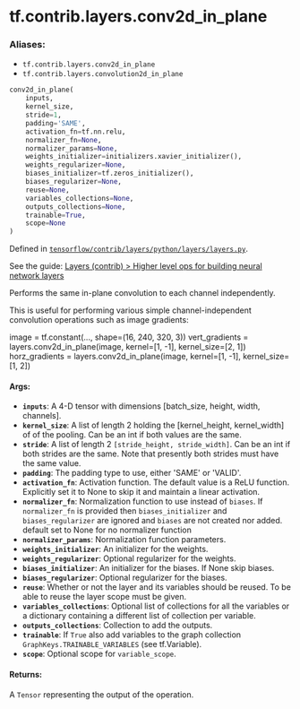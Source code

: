 <div itemscope itemtype="http://developers.google.com/ReferenceObject">
<meta itemprop="name" content="tf.contrib.layers.conv2d_in_plane" />
</div>

# tf.contrib.layers.conv2d_in_plane

### Aliases:

* `tf.contrib.layers.conv2d_in_plane`
* `tf.contrib.layers.convolution2d_in_plane`

``` python
conv2d_in_plane(
    inputs,
    kernel_size,
    stride=1,
    padding='SAME',
    activation_fn=tf.nn.relu,
    normalizer_fn=None,
    normalizer_params=None,
    weights_initializer=initializers.xavier_initializer(),
    weights_regularizer=None,
    biases_initializer=tf.zeros_initializer(),
    biases_regularizer=None,
    reuse=None,
    variables_collections=None,
    outputs_collections=None,
    trainable=True,
    scope=None
)
```



Defined in [`tensorflow/contrib/layers/python/layers/layers.py`](https://www.tensorflow.org/code/tensorflow/contrib/layers/python/layers/layers.py).

See the guide: [Layers (contrib) > Higher level ops for building neural network layers](../../../../../api_guides/python/contrib.layers.md#Higher_level_ops_for_building_neural_network_layers)

Performs the same in-plane convolution to each channel independently.

This is useful for performing various simple channel-independent convolution
operations such as image gradients:

  image = tf.constant(..., shape=(16, 240, 320, 3))
  vert_gradients = layers.conv2d_in_plane(image,
                                          kernel=[1, -1],
                                          kernel_size=[2, 1])
  horz_gradients = layers.conv2d_in_plane(image,
                                          kernel=[1, -1],
                                          kernel_size=[1, 2])

#### Args:

* <b>`inputs`</b>: A 4-D tensor with dimensions [batch_size, height, width, channels].
* <b>`kernel_size`</b>: A list of length 2 holding the [kernel_height, kernel_width] of
    of the pooling. Can be an int if both values are the same.
* <b>`stride`</b>: A list of length 2 `[stride_height, stride_width]`.
    Can be an int if both strides are the same. Note that presently
    both strides must have the same value.
* <b>`padding`</b>: The padding type to use, either 'SAME' or 'VALID'.
* <b>`activation_fn`</b>: Activation function. The default value is a ReLU function.
    Explicitly set it to None to skip it and maintain a linear activation.
* <b>`normalizer_fn`</b>: Normalization function to use instead of `biases`. If
    `normalizer_fn` is provided then `biases_initializer` and
    `biases_regularizer` are ignored and `biases` are not created nor added.
    default set to None for no normalizer function
* <b>`normalizer_params`</b>: Normalization function parameters.
* <b>`weights_initializer`</b>: An initializer for the weights.
* <b>`weights_regularizer`</b>: Optional regularizer for the weights.
* <b>`biases_initializer`</b>: An initializer for the biases. If None skip biases.
* <b>`biases_regularizer`</b>: Optional regularizer for the biases.
* <b>`reuse`</b>: Whether or not the layer and its variables should be reused. To be
    able to reuse the layer scope must be given.
* <b>`variables_collections`</b>: Optional list of collections for all the variables or
    a dictionary containing a different list of collection per variable.
* <b>`outputs_collections`</b>: Collection to add the outputs.
* <b>`trainable`</b>: If `True` also add variables to the graph collection
    `GraphKeys.TRAINABLE_VARIABLES` (see tf.Variable).
* <b>`scope`</b>: Optional scope for `variable_scope`.


#### Returns:

  A `Tensor` representing the output of the operation.